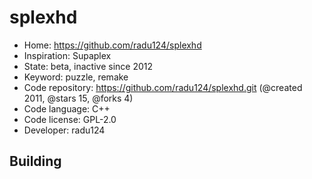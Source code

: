 # splexhd

- Home: https://github.com/radu124/splexhd
- Inspiration: Supaplex
- State: beta, inactive since 2012
- Keyword: puzzle, remake
- Code repository: https://github.com/radu124/splexhd.git (@created 2011, @stars 15, @forks 4)
- Code language: C++
- Code license: GPL-2.0
- Developer: radu124

## Building
